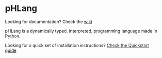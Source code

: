 # pHLang

Looking for documentation? Check the [wiki](https://github.com/HENRYMARTIN5/PhLang/wiki)

pHLang is a dynamically typed, interpreted, programming language made in Python.

Looking for a quick set of installation instructions? [Check the Quickstart guide](https://github.com/HENRYMARTIN5/PhLang/wiki/Quickstart---Advanced-Installation-Guide)
 
